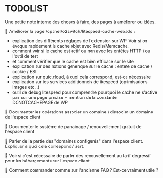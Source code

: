 # TODOLIST

Une petite note interne des choses à faire, des pages à améliorer ou idées.

📄 Améliorer la page /cpanel/o2switch/litespeed-cache-webadc :
  * explication des différents réglages de l'extension sur WP. Voir si on évoque rapidement le cache objet avec Redis/Memcache.
  * comment voir si le cache est actif ou non avec les entêtes HTTP / ou l'outil de test
  * et comment vérifier que le cache est bien efficace sur le site 
  * explication sur des notions générique sur le cache  : entête de cache / cookie / ESI
  * explication sur quic.cloud, à quoi cela correspond, est-ce nécessaire
  * explication sur les services additionnels de litespeed (optimisations images etc...)
  * outil de debug litespeed pour comprendre pourquoi le cache ne s'active pas sur une page précise + mention de la constante DONOTCACHEPAGE de WP

📄 Documenter les opérations associer un domaine / dissocier un domaine de l'espace client 

📄 Documenter le système de parrainage / renouvellement gratuit de l'espace client 

📄 Parler de la partie des "domaines configurés" dans l'espace client. Expliquer à quoi cela correspond / sert.

📄 Voir si c'est nécessaire de parler des renouvellement au tarif dégressif pour les hébergements sur l'espace client. 

📄 Comment commander comme sur l'ancienne FAQ ? Est-ce vraiment utile ? 
